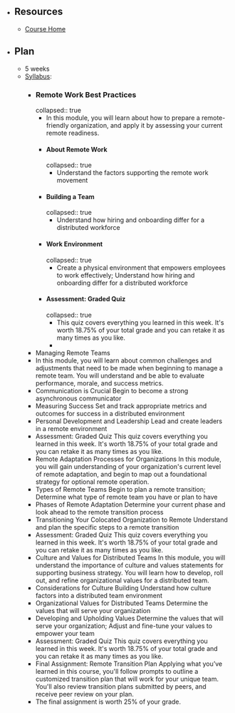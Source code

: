 - ## Resources
	- [Course Home](https://www.coursera.org/learn/remote-team-management/home/week/1)
- ## Plan
	- 5 weeks
	- [Syllabus](https://www.coursera.org/learn/remote-team-management/supplement/jmLDt/course-syllabus):
		- ### Remote Work Best Practices
		  collapsed:: true
			- In this module, you will learn about how to prepare a remote-friendly organization, and apply it by assessing your current remote readiness.
			- #### About Remote Work
			  collapsed:: true
				- Understand the factors supporting the remote work movement
			- #### Building a Team
			  collapsed:: true
				- Understand how hiring and onboarding differ for a distributed workforce
			- #### Work Environment
			  collapsed:: true
				- Create a physical environment that empowers employees to work effectively; Understand how hiring and onboarding differ for a distributed workforce
			- #### Assessment: Graded Quiz 
			  collapsed:: true
				- This quiz covers everything you learned in this week. It's worth 18.75% of your total grade and you can retake it as many times as you like.
				-
		- Managing Remote Teams
		- In this module, you will learn about common challenges and adjustments that need to be made when beginning to manage a remote team. You will understand and be able to evaluate performance, morale, and success metrics.
		- Communication is Crucial
		  Begin to become a strong asynchronous communicator
		- Measuring Success
		  Set and track appropriate metrics and outcomes for success in a distributed environment
		- Personal Development and Leadership
		  Lead and create leaders in a remote environment
		- Assessment: Graded Quiz 
		  This quiz covers everything you learned in this week. It's worth 18.75% of your total grade and you can retake it as many times as you like.
		- Remote Adaptation Processes for Organizations
		  In this module, you will gain understanding of your organization's current level of remote adaptation, and begin to map out a foundational strategy for optional remote operation.
		- Types of Remote Teams
		  Begin to plan a remote transition; Determine what type of remote team you have or plan to have
		- Phases of Remote Adaptation
		  Determine your current phase and look ahead to the remote transition process
		- Transitioning Your Colocated Organization to Remote
		  Understand and plan the specific steps to a remote transition
		- Assessment: Graded Quiz 
		  This quiz covers everything you learned in this week. It's worth 18.75% of your total grade and you can retake it as many times as you like.
		- Culture and Values for Distributed Teams 
		  In this module, you will understand the importance of culture and values statements for supporting business strategy. You will learn how to develop, roll out, and refine organizational values for a distributed team.
		- Considerations for Culture Building
		  Understand how culture factors into a distributed team environment
		- Organizational Values for Distributed Teams
		  Determine the values that will serve your organization
		- Developing and Upholding Values
		  Determine the values that will serve your organization; Adjust and fine-tune your values to empower your team
		- Assessment: Graded Quiz 
		  This quiz covers everything you learned in this week. It's worth 18.75% of your total grade and you can retake it as many times as you like.
		- Final Assignment: Remote Transition Plan
		  Applying what you’ve learned in this course, you'll follow prompts to outline a customized transition plan that will work for your unique team. You'll also review transition plans submitted by peers, and receive peer review on your plan.
		- The final assignment is worth 25% of your grade.